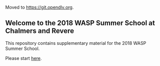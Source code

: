 Moved to https://git.opendlv.org.

## Welcome to the 2018 WASP Summer School at Chalmers and Revere

This repository contains supplementary material for the 2018 WASP Summer School.

Please start [here](https://github.com/chalmers-revere/2018-wasp-summer-school/tree/master/getting-started).
